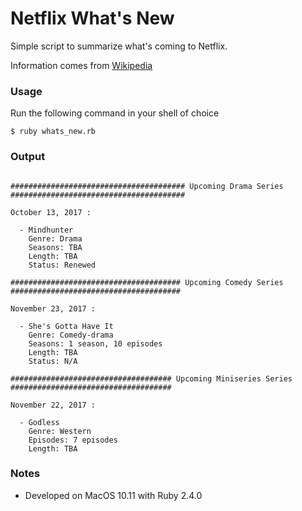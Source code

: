 # Netflix What's New

Simple script to summarize what's coming to Netflix.

Information comes from [Wikipedia](https://en.wikipedia.org/wiki/List_of_original_programs_distributed_by_Netflix)


### Usage

Run the following command in your shell of choice

`$ ruby whats_new.rb`

### Output

```

####################################### Upcoming Drama Series #######################################

October 13, 2017 :

  - Mindhunter
    Genre: Drama
    Seasons: TBA
    Length: TBA
    Status: Renewed

###################################### Upcoming Comedy Series ######################################

November 23, 2017 :

  - She's Gotta Have It
    Genre: Comedy-drama
    Seasons: 1 season, 10 episodes
    Length: TBA
    Status: N/A

#################################### Upcoming Miniseries Series ####################################

November 22, 2017 :

  - Godless
    Genre: Western
    Episodes: 7 episodes
    Length: TBA

```

### Notes

* Developed on MacOS 10.11 with Ruby 2.4.0
